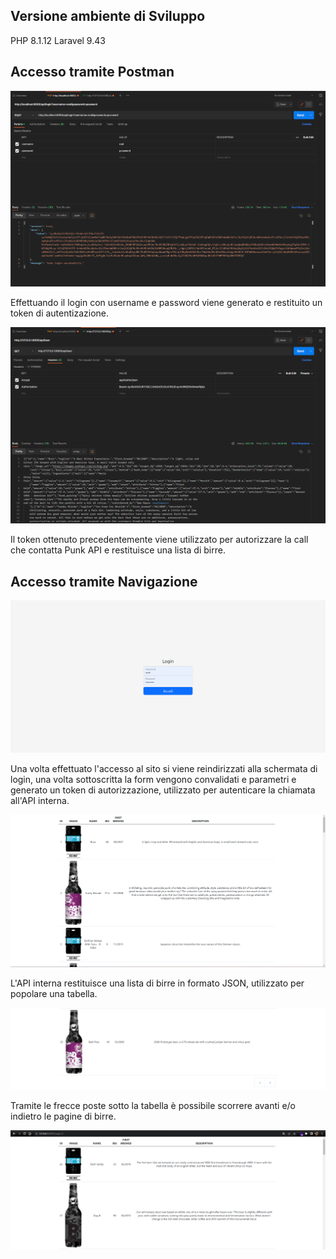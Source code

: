 
## Versione ambiente di Sviluppo

PHP 8.1.12
Laravel 9.43

## Accesso tramite Postman

<img src="https://github.com/Carra996/Cloudcare/blob/main/resources/img/postman%201.png" alt="Postman 1">

Effettuando il login con username e password viene generato e restituito un token di autentizazione.

<img src="https://github.com/Carra996/Cloudcare/blob/main/resources/img/postman%202.png" alt="Postman 2">

Il token ottenuto precedentemente viene utilizzato per autorizzare la call che contatta Punk API e restituisce una lista di birre.

## Accesso tramite Navigazione

<img src="https://github.com/Carra996/Cloudcare/blob/main/resources/img/login.png" alt="Schermata di Login">

Una volta effettuato l'accesso al sito si viene reindirizzati alla schermata di login, una volta sottoscritta la form vengono convalidati e parametri e generato un token di autorizzazione, utilizzato per autenticare la chiamata all'API interna.

<img src="https://github.com/Carra996/Cloudcare/blob/main/resources/img/beers.png" alt="Birre">

L'API interna restituisce una lista di birre in formato JSON, utilizzato per popolare una tabella.

<img src="https://github.com/Carra996/Cloudcare/blob/main/resources/img/pagination.png" alt="Navigation">

Tramite le frecce poste sotto la tabella è possibile scorrere avanti e/o indietro le pagine di birre.

<img src="https://github.com/Carra996/Cloudcare/blob/main/resources/img/page%202.png" alt="Pagina 2">

